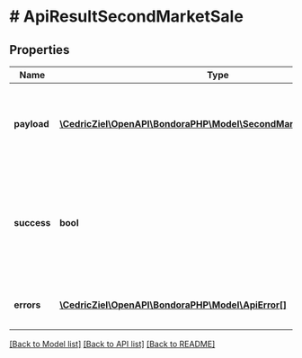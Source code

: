 # # ApiResultSecondMarketSale

## Properties

Name | Type | Description | Notes
------------ | ------------- | ------------- | -------------
**payload** | [**\CedricZiel\OpenAPI\BondoraPHP\Model\SecondMarketSaleResponse[]**](SecondMarketSaleResponse.md) | The payload of the response. Type depends on the API request. | [optional] 
**success** | **bool** | Indicates if the request was successfull or not.              true if the request was handled successfully, false otherwise. | 
**errors** | [**\CedricZiel\OpenAPI\BondoraPHP\Model\ApiError[]**](ApiError.md) | Error(s) accociated with the API request. | [optional] 

[[Back to Model list]](../../README.md#documentation-for-models) [[Back to API list]](../../README.md#documentation-for-api-endpoints) [[Back to README]](../../README.md)


